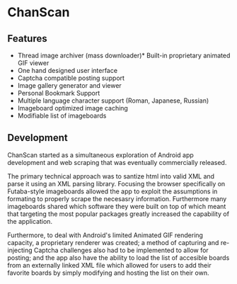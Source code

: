 # ChanScan

## Features

* Thread image archiver (mass downloader)* Built-in proprietary animated GIF viewer
* One hand designed user interface 
* Captcha compatible posting support
* Image gallery generator and viewer
* Personal Bookmark Support
* Multiple language character support (Roman, Japanese, Russian)
* Imageboard optimized image caching
* Modifiable list of imageboards

## Development

ChanScan started as a simultaneous exploration of Android app development and web scraping that was eventually commercially released. 

The primary technical approach was to santize html into valid XML and parse it using an XML parsing library. Focusing the browser specifically on Futaba-style imageboards allowed the app to exploit the assumptions in formating to properly scrape the necesasry information. Furthermore many imageboards shared which software they were built on top of which meant that targeting the most popular packages greatly increased the capability of the application.

Furthermore, to deal with Android's limited Animated GIF rendering capacity, a proprietary renderer was created; a method of capturing and re-injecting Captcha challenges also had to be implemented to allow for posting; and the app also have the ability to load the list of accesible boards from an externally linked XML file which allowed for users to add their favorite boards by simply modifying and hosting the list on their own.